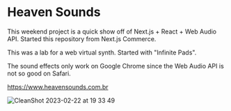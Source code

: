 # Heaven Sounds

This weekend project is a quick show off of Next.js + React + Web Audio API. Started this repository from Next.js Commerce.

This was a lab for a web virtual synth. Started with "Infinite Pads".

The sound effects only work on Google Chrome since the Web Audio API is not so good on Safari.

https://www.heavensounds.com.br


![CleanShot 2023-02-22 at 19 33 49](https://user-images.githubusercontent.com/5503244/220775558-b479c76c-fa3d-411e-b95d-0f3130db88f9.png)
